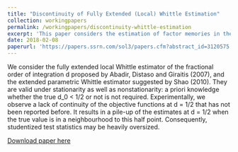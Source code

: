 ```yaml
---
title: "Discontinuity of Fully Extended (Local) Whittle Estimation"
collection: workingpapers
permalink: /workingpapers/discontinuity-whittle-estimation
excerpt: 'This paper considers the estimation of factor memories in the context of a high-dimensional factor model.'
date: 2018-02-08
paperurl: 'https://papers.ssrn.com/sol3/papers.cfm?abstract_id=3120575'
---
```

We consider the fully extended local Whittle estimator of the fractional order of integration d proposed by Abadir, Distaso and Giraitis (2007), and the extended parametric Whittle estimator suggested by Shao (2010). They are valid under stationarity as well as nonstationarity: a priori knowledge whether the true d_0 < 1/2 or not is not required. Experimentally, we observe a lack of continuity of the objective functions at d = 1/2 that has not been reported before. It results in a pile-up of the estimates at d = 1/2 when the true value is in a neighbourhood to this half point. Consequently, studentized test statistics may be heavily oversized.

[Download paper here](https://papers.ssrn.com/sol3/papers.cfm?abstract_id=3120575)

